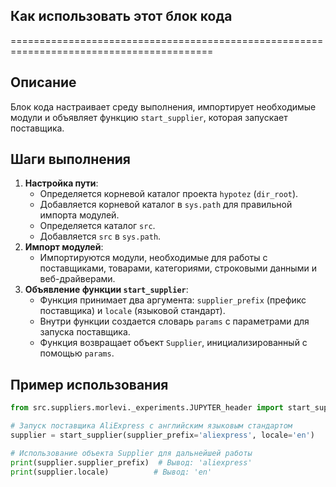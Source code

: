 ## Как использовать этот блок кода
=========================================================================================

Описание
-------------------------
Блок кода настраивает среду выполнения, импортирует необходимые модули и объявляет функцию `start_supplier`, которая запускает поставщика. 

Шаги выполнения
-------------------------
1. **Настройка пути**:
    - Определяется корневой каталог проекта `hypotez` (`dir_root`).
    - Добавляется корневой каталог в `sys.path` для правильной импорта модулей.
    - Определяется каталог `src`.
    - Добавляется `src` в `sys.path`.
2. **Импорт модулей**:
    - Импортируются модули, необходимые для работы с поставщиками, товарами, категориями, строковыми данными и веб-драйверами.
3. **Объявление функции `start_supplier`**:
    - Функция принимает два аргумента: `supplier_prefix` (префикс поставщика) и `locale` (языковой стандарт).
    - Внутри функции создается словарь `params` с параметрами для запуска поставщика.
    - Функция возвращает объект `Supplier`, инициализированный с помощью `params`.

Пример использования
-------------------------

```python
from src.suppliers.morlevi._experiments.JUPYTER_header import start_supplier

# Запуск поставщика AliExpress с английским языковым стандартом
supplier = start_supplier(supplier_prefix='aliexpress', locale='en')

# Использование объекта Supplier для дальнейшей работы
print(supplier.supplier_prefix)  # Вывод: 'aliexpress'
print(supplier.locale)          # Вывод: 'en'
```